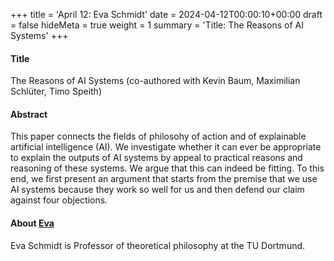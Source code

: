 +++
title = 'April 12: Eva Schmidt'
date = 2024-04-12T00:00:10+00:00
draft = false
hideMeta = true
weight = 1
summary = 'Title: The Reasons of AI Systems'
+++




#### Title

The Reasons of AI Systems (co-authored with Kevin Baum, Maximilian Schlüter, Timo Speith)

#### Abstract


This paper connects the fields of philosohy of action and of explainable artificial intelligence (AI). We investigate whether it can ever be appropriate to explain the outputs of AI systems by appeal to practical reasons and reasoning of these systems. We argue that this can indeed be fitting. To this end, we first present an argument that starts from the premise that we use AI systems because they work so well for us and then defend our claim against four objections.



#### About [Eva](https://ipp.ht.tu-dortmund.de/institut/personen/professorinnen-und-professoren/prof-dr-eva-schmidt/)
Eva Schmidt is Professor of theoretical philosophy at the TU Dortmund. 